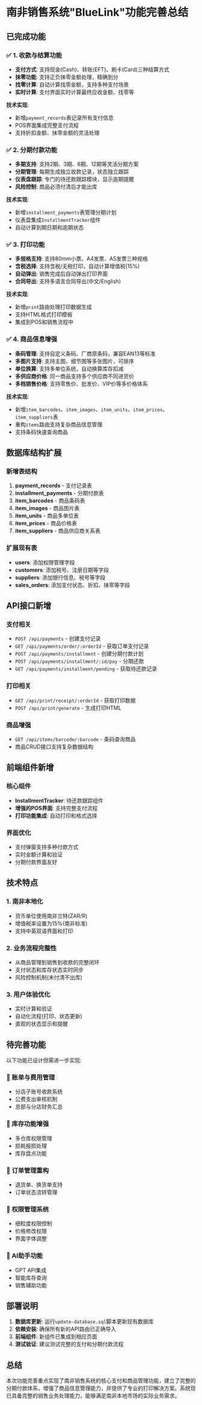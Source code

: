 # 南非销售系统"BlueLink"功能完善总结

## 已完成功能

### ✅ 1. 收款与结算功能
- **支付方式**: 支持现金(Cash)、转账(EFT)、刷卡(Card)三种结算方式
- **抹零功能**: 支持正负抹零金额处理，精确到分
- **找零计算**: 自动计算找零金额，支持多种支付场景
- **实时计算**: 支付界面实时计算最终应收金额、找零等

**技术实现**:
- 新增`payment_records`表记录所有支付信息
- POS界面集成完整支付流程
- 支持折扣金额、抹零金额的灵活处理

### ✅ 2. 分期付款功能
- **多期支持**: 支持2期、3期、6期、12期等灵活分期方案
- **分期管理**: 每期生成独立收款记录，状态独立跟踪
- **仪表盘跟踪**: 专门的待还款跟踪模块，显示逾期提醒
- **风险控制**: 商品必须付清后才能出库

**技术实现**:
- 新增`installment_payments`表管理分期计划
- 仪表盘集成`InstallmentTracker`组件
- 自动计算到期日期和逾期状态

### ✅ 3. 打印功能
- **多规格支持**: 支持80mm小票、A4发票、A5发票三种规格
- **含税选择**: 支持含税/无税打印，自动计算增值税(15%)
- **自动弹出**: 销售完成后自动弹出打印界面
- **合同导出**: 支持多语言合同导出(中文/English)

**技术实现**:
- 新增`print`路由处理打印数据生成
- 支持HTML格式打印模板
- 集成到POS和销售流程中

### ✅ 4. 商品信息增强
- **条码管理**: 支持自定义条码、厂商原条码，兼容EAN13等标准
- **多图片支持**: 支持主图、细节图等多张图片，可排序
- **单位换算**: 支持多单位系统，自动换算库存扣减
- **多供应商价格**: 同一商品支持多个供应商不同进货价
- **多档销售价格**: 支持零售价、批发价、VIP价等多价格体系

**技术实现**:
- 新增`item_barcodes`、`item_images`、`item_units`、`item_prices`、`item_suppliers`表
- 重构`items`路由支持复杂商品信息管理
- 支持条码快速查询商品

## 数据库结构扩展

### 新增表结构
1. **payment_records** - 支付记录表
2. **installment_payments** - 分期付款表
3. **item_barcodes** - 商品条码表
4. **item_images** - 商品图片表
5. **item_units** - 商品多单位表
6. **item_prices** - 商品价格表
7. **item_suppliers** - 商品供应商关系表

### 扩展现有表
- **users**: 添加权限管理字段
- **customers**: 添加税号、注册日期等字段
- **suppliers**: 添加银行信息、税号等字段
- **sales_orders**: 添加支付状态、折扣、抹零等字段

## API接口新增

### 支付相关
- `POST /api/payments` - 创建支付记录
- `GET /api/payments/order/:orderId` - 获取订单支付记录
- `POST /api/payments/installment` - 创建分期付款计划
- `POST /api/payments/installment/:id/pay` - 分期还款
- `GET /api/payments/installment/pending` - 获取待还款记录

### 打印相关
- `GET /api/print/receipt/:orderId` - 获取打印数据
- `POST /api/print/generate` - 生成打印HTML

### 商品增强
- `GET /api/items/barcode/:barcode` - 条码查询商品
- 商品CRUD接口支持复杂数据结构

## 前端组件新增

### 核心组件
- **InstallmentTracker**: 待还款跟踪组件
- **增强的POS界面**: 支持完整支付流程
- **打印功能集成**: 自动打印和格式选择

### 界面优化
- 支付弹窗支持多种付款方式
- 实时金额计算和验证
- 分期付款界面友好

## 技术特点

### 1. 南非本地化
- 货币单位使用南非兰特(ZAR/R)
- 增值税率设置为15%(南非标准)
- 支持中英双语界面和打印

### 2. 业务流程完整性
- 从商品管理到销售到收款的完整闭环
- 支付状态和库存状态实时同步
- 风险控制机制(未付清不出库)

### 3. 用户体验优化
- 实时计算和验证
- 自动化流程(打印、状态更新)
- 直观的状态显示和提醒

## 待完善功能

以下功能已设计但需进一步实现:

### 🚧 账单与费用管理
- 分店子账号收款系统
- 公费支出审核机制
- 总部与分店财务汇总

### 🚧 库存功能增强
- 多仓库权限管理
- 损耗报损处理
- 库存盘点功能

### 🚧 订单管理重构
- 退货单、换货单支持
- 订单状态流转管理

### 🚧 权限管理系统
- 细粒度权限控制
- 价格修改权限
- 界面字体调整

### 🚧 AI助手功能
- GPT API集成
- 智能库存查询
- 销售辅助功能

## 部署说明

1. **数据库更新**: 运行`update-database.sql`脚本更新现有数据库
2. **依赖安装**: 确保所有新的API路由已正确导入
3. **前端组件**: 新组件已集成到相应页面
4. **测试验证**: 建议测试完整的支付和分期付款流程

## 总结

本次功能完善重点实现了南非销售系统的核心支付和商品管理功能，建立了完整的分期付款体系，增强了商品信息管理能力，并提供了专业的打印解决方案。系统现已具备完整的销售业务处理能力，能够满足南非本地市场的实际业务需求。
